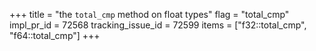 +++
title = "the `total_cmp` method on float types"
flag = "total_cmp"
impl_pr_id = 72568
tracking_issue_id = 72599
items = ["f32::total_cmp", "f64::total_cmp"]
+++
